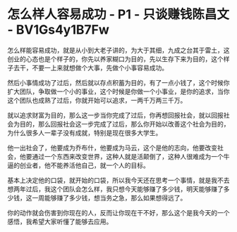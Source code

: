 # 怎么样人容易成功 - P1 - 只谈赚钱陈昌文 - BV1Gs4y1B7Fw

怎么样能容易成功，就是从小到大老子讲的，为大于其细，九成之台其于雷土，这创业的心态也是个样子的，你先以养家糊口为目的，先以生存下来为目的，这个样子去干，不要一上来就想做个大事，先做个小事容易成功。

然后小事情成功了过后，然后就以存点积蓄为目的，有了一点小钱了，这个时候你扩大团队，争取做一个小的事业，这个时候是你做一个小事业，是你的追求，当你这个团队也成熟了过后，你就开始可以追求，一两千万两三千万。

就以追求财富为目的，那么这一步当你完成了过后，你再想回报社会，就以回报社会为目的，那么回报社会这一步完成了过后，那么你开始以改善这个社会为目的，为什么很多人一辈子没有成就，特别是现在很多大学生。

他一出社会了，他要成为乔布什，他要成为马云，这个是他的志向，他要改变社会，他要通过一个东西来改变世界，这种人就是活颠倒了，这种人很难成为一个牛逼的创业者，他不能养活他自己，就一个人的目标。

基本上决定他的口袋，就开始的口袋，所以我今天还在思考一个事情，就是我不去想两年过后，我这个团队会怎么样，我只想今天能够赚了多少钱，明天能够赚了多少钱，这一周能够赚了多少钱，想当务之急，那么如果想得远了。

你的动作就会伤害到你现在的人，反而让你现在干不好，那么这个是我今天的一个感悟，我希望大家听懂了能够去应用。

